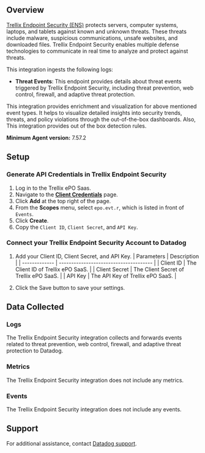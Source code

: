 ## Overview

[Trellix Endpoint Security (ENS)][1] protects servers, computer systems, laptops, and tablets against known and unknown threats. These threats include malware, suspicious communications, unsafe websites, and downloaded files. Trellix Endpoint Security enables multiple defense technologies to communicate in real time to analyze and protect against threats.

This integration ingests the following logs:

- **Threat Events**: This endpoint provides details about threat events triggered by Trellix Endpoint Security, including threat prevention, web control, firewall, and adaptive threat protection.

This integration provides enrichment and visualization for above mentioned event types. It helps to visualize detailed insights into security trends, threats, and policy violations through the out-of-the-box dashboards. Also, This integration provides out of the box detection rules.

**Minimum Agent version:** 7.57.2

## Setup

### Generate API Credentials in Trellix Endpoint Security

1. Log in to the Trellix ePO Saas.
2. Navigate to the **[Client Credentials][2]** page.
3. Click **Add** at the top right of the page.
4. From the **Scopes** menu, select `epo.evt.r`, which is listed in front of `Events`.
5. Click **Create**.
6. Copy the `Client ID`, `Client Secret`, and `API Key`.

### Connect your Trellix Endpoint Security Account to Datadog

1. Add your Client ID, Client Secret, and API Key.
   | Parameters    | Description                            |
   | ------------- | -------------------------------------- |
   | Client ID     | The Client ID of Trellix ePO SaaS.     |
   | Client Secret | The Client Secret of Trellix ePO SaaS. |
   | API Key       | The API Key of Trellix ePO SaaS.       |

2. Click the Save button to save your settings.

## Data Collected

### Logs

The Trellix Endpoint Security integration collects and forwards events related to threat prevention, web control, firewall, and adaptive threat protection to Datadog.

### Metrics

The Trellix Endpoint Security integration does not include any metrics.

### Events

The Trellix Endpoint Security integration does not include any events.

## Support

For additional assistance, contact [Datadog support][3].

[1]: https://www.trellix.com/products/endpoint-security/
[2]: https://uam.ui.trellix.com/clientcreds.html
[3]: https://docs.datadoghq.com/help/
